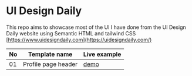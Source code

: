 # UI Design Daily

This repo aims to showcase most of the UI I have done from the UI Design Daily website using Semantic HTML and tailwind CSS [https://www.uidesigndaily.com](https://uidesigndaily.com/)

| No  | Template name       | Live example                                           |
| --- | ------------------- | ------------------------------------------------------ |
| 01  | Profile page header | [demo](https://the-profile-page-header-ui.netlify.app) |
